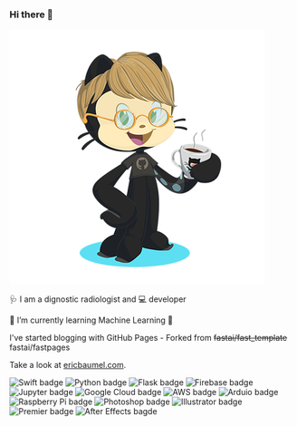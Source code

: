 ### Hi there 👋

![Eric octocat](octocat-Eric-450.png)

🩺 I am a dignostic radiologist and
💻 developer

🌱 I’m currently learning Machine Learning 🤖


I've started blogging with GitHub Pages - 
Forked from ~~fastai/fast_template~~ fastai/fastpages

Take a look at [ericbaumel.com](http://ericbaumel.com).


![Swift badge](https://img.shields.io/badge/Swift-FA7343?style=for-the-badge&logo=swift&logoColor=white) ![Python badge](https://img.shields.io/badge/Python-3776AB?style=for-the-badge&logo=python&logoColor=white) ![Flask badge](https://img.shields.io/badge/Flask-000000?style=for-the-badge&logo=flask&logoColor=white) ![Firebase badge](https://img.shields.io/badge/Firebase-039BE5?style=for-the-badge&logo=Firebase&logoColor=white) ![Jupyter badge](https://img.shields.io/badge/jupyter-%23FA0F00.svg?style=for-the-badge&logo=jupyter&logoColor=white)
![Google Cloud badge](https://img.shields.io/badge/Google_Cloud-4285F4?style=for-the-badge&logo=google-cloud&logoColor=white) ![AWS badge](https://img.shields.io/badge/Amazon_AWS-232F3E?style=for-the-badge&logo=amazon-aws&logoColor=white)
![Arduio badge](https://img.shields.io/badge/Arduino-00979D?style=for-the-badge&logo=Arduino&logoColor=white) ![Raspberry Pi badge](https://img.shields.io/badge/Raspberry%20Pi-A22846?style=for-the-badge&logo=Raspberry%20Pi&logoColor=white) 
![Photoshop badge](https://aleen42.github.io/badges/src/photoshop.svg) ![Illustrator badge](https://aleen42.github.io/badges/src/illustrator.svg) ![Premier badge](https://aleen42.github.io/badges/src/premiere.svg) ![After Effects bagde](https://aleen42.github.io/badges/src/after_effects.svg)

<!--
**ebaumel/ebaumel** is a ✨ _special_ ✨ repository because its `README.md` (this file) appears on your GitHub profile.

Here are some ideas to get you started:

- 🔭 I’m currently working on ...
- 🌱 I’m currently learning ...
- 👯 I’m looking to collaborate on ...
- 🤔 I’m looking for help with ...
- 💬 Ask me about ...
- 📫 How to reach me: ...
- 😄 Pronouns: ...
- ⚡ Fun fact: ...
-->
